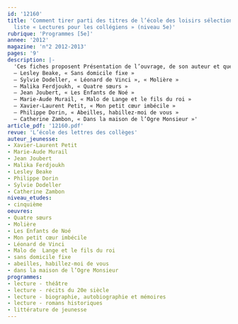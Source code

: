 ```yaml
---
id: '12160'
title: 'Comment tirer parti des titres de l’école des loisirs sélectionnés dans la
  liste « Lectures pour les collégiens » (niveau 5e)'
rubrique: 'Programmes [5e]'
annee: '2012'
magazine: 'n°2 2012-2013'
pages: '9'
description: |-
  'Ces fiches proposent Présentation de l’ouvrage, de son auteur et quelques suggestions de pistes pédagogiques pour les titres de la liste « Lectures pour les collégiens » concernant le niveau cinquième.
  – Lesley Beake, « Sans domicile fixe »
  – Sylvie Dodeller, « Léonard de Vinci », « Molière »
  – Malika Ferdjoukh, « Quatre sœurs »
  – Jean Joubert, « Les Enfants de Noé »
  – Marie-Aude Murail, « Malo de Lange et le fils du roi »
  – Xavier-Laurent Petit, « Mon petit cœur imbécile »
  – Philippe Dorin, « Abeilles, habillez-moi de vous »
  – Catherine Zambon, « Dans la maison de l’Ogre Monsieur »'
article_pdf: '12160.pdf'
revue: 'L’école des lettres des collèges'
auteur_jeunesse:
- Xavier-Laurent Petit
- Marie-Aude Murail
- Jean Joubert
- Malika Ferdjoukh
- Lesley Beake
- Philippe Dorin
- Sylvie Dodeller
- Catherine Zambon
niveau_etudes:
- cinquième
oeuvres:
- Quatre sœurs
- Molière
- Les Enfants de Noé
- Mon petit cœur imbécile
- Léonard de Vinci
- Malo de  Lange et le fils du roi
- sans domicile fixe
- abeilles, habillez-moi de vous
- dans la maison de l’Ogre Monsieur
programmes:
- lecture - théâtre
- lecture - récits du 20e siècle
- lecture - biographie, autobiographie et mémoires
- lecture - romans historiques
- littérature de jeunesse
---
```

